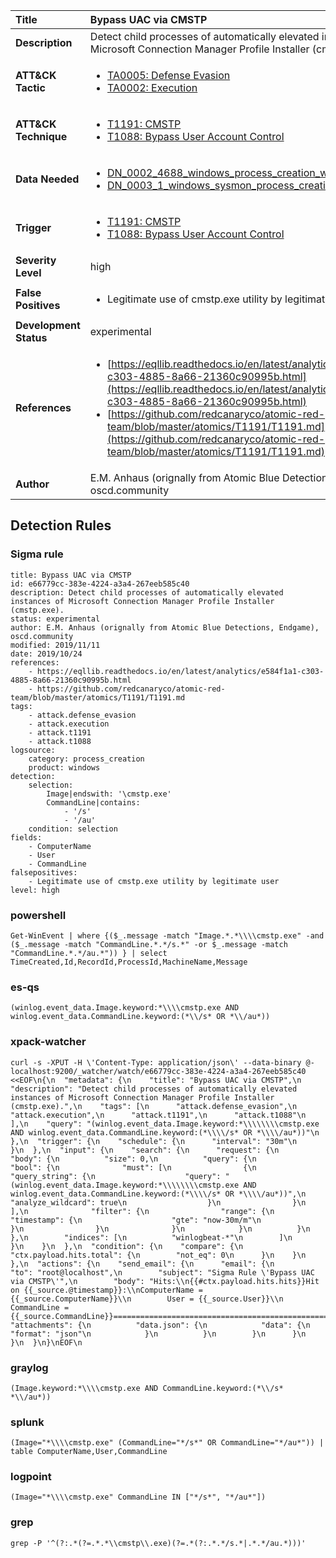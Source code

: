 | Title                    | Bypass UAC via CMSTP       |
|:-------------------------|:------------------|
| **Description**          | Detect child processes of automatically elevated instances of Microsoft Connection Manager Profile Installer (cmstp.exe). |
| **ATT&amp;CK Tactic**    |  <ul><li>[TA0005: Defense Evasion](https://attack.mitre.org/tactics/TA0005)</li><li>[TA0002: Execution](https://attack.mitre.org/tactics/TA0002)</li></ul>  |
| **ATT&amp;CK Technique** | <ul><li>[T1191: CMSTP](https://attack.mitre.org/techniques/T1191)</li><li>[T1088: Bypass User Account Control](https://attack.mitre.org/techniques/T1088)</li></ul>  |
| **Data Needed**          | <ul><li>[DN_0002_4688_windows_process_creation_with_commandline](../Data_Needed/DN_0002_4688_windows_process_creation_with_commandline.md)</li><li>[DN_0003_1_windows_sysmon_process_creation](../Data_Needed/DN_0003_1_windows_sysmon_process_creation.md)</li></ul>  |
| **Trigger**              | <ul><li>[T1191: CMSTP](../Triggers/T1191.md)</li><li>[T1088: Bypass User Account Control](../Triggers/T1088.md)</li></ul>  |
| **Severity Level**       | high |
| **False Positives**      | <ul><li>Legitimate use of cmstp.exe utility by legitimate user</li></ul>  |
| **Development Status**   | experimental |
| **References**           | <ul><li>[https://eqllib.readthedocs.io/en/latest/analytics/e584f1a1-c303-4885-8a66-21360c90995b.html](https://eqllib.readthedocs.io/en/latest/analytics/e584f1a1-c303-4885-8a66-21360c90995b.html)</li><li>[https://github.com/redcanaryco/atomic-red-team/blob/master/atomics/T1191/T1191.md](https://github.com/redcanaryco/atomic-red-team/blob/master/atomics/T1191/T1191.md)</li></ul>  |
| **Author**               | E.M. Anhaus (orignally from Atomic Blue Detections, Endgame), oscd.community |


## Detection Rules

### Sigma rule

```
title: Bypass UAC via CMSTP
id: e66779cc-383e-4224-a3a4-267eeb585c40
description: Detect child processes of automatically elevated instances of Microsoft Connection Manager Profile Installer (cmstp.exe).
status: experimental
author: E.M. Anhaus (orignally from Atomic Blue Detections, Endgame), oscd.community
modified: 2019/11/11
date: 2019/10/24
references:
    - https://eqllib.readthedocs.io/en/latest/analytics/e584f1a1-c303-4885-8a66-21360c90995b.html
    - https://github.com/redcanaryco/atomic-red-team/blob/master/atomics/T1191/T1191.md
tags:
    - attack.defense_evasion
    - attack.execution
    - attack.t1191
    - attack.t1088
logsource:
    category: process_creation
    product: windows
detection:
    selection:
        Image|endswith: '\cmstp.exe'
        CommandLine|contains: 
            - '/s'
            - '/au'
    condition: selection
fields:
    - ComputerName
    - User
    - CommandLine
falsepositives:
    - Legitimate use of cmstp.exe utility by legitimate user
level: high

```





### powershell
    
```
Get-WinEvent | where {($_.message -match "Image.*.*\\\\cmstp.exe" -and ($_.message -match "CommandLine.*.*/s.*" -or $_.message -match "CommandLine.*.*/au.*")) } | select TimeCreated,Id,RecordId,ProcessId,MachineName,Message
```


### es-qs
    
```
(winlog.event_data.Image.keyword:*\\\\cmstp.exe AND winlog.event_data.CommandLine.keyword:(*\\/s* OR *\\/au*))
```


### xpack-watcher
    
```
curl -s -XPUT -H \'Content-Type: application/json\' --data-binary @- localhost:9200/_watcher/watch/e66779cc-383e-4224-a3a4-267eeb585c40 <<EOF\n{\n  "metadata": {\n    "title": "Bypass UAC via CMSTP",\n    "description": "Detect child processes of automatically elevated instances of Microsoft Connection Manager Profile Installer (cmstp.exe).",\n    "tags": [\n      "attack.defense_evasion",\n      "attack.execution",\n      "attack.t1191",\n      "attack.t1088"\n    ],\n    "query": "(winlog.event_data.Image.keyword:*\\\\\\\\cmstp.exe AND winlog.event_data.CommandLine.keyword:(*\\\\/s* OR *\\\\/au*))"\n  },\n  "trigger": {\n    "schedule": {\n      "interval": "30m"\n    }\n  },\n  "input": {\n    "search": {\n      "request": {\n        "body": {\n          "size": 0,\n          "query": {\n            "bool": {\n              "must": [\n                {\n                  "query_string": {\n                    "query": "(winlog.event_data.Image.keyword:*\\\\\\\\cmstp.exe AND winlog.event_data.CommandLine.keyword:(*\\\\/s* OR *\\\\/au*))",\n                    "analyze_wildcard": true\n                  }\n                }\n              ],\n              "filter": {\n                "range": {\n                  "timestamp": {\n                    "gte": "now-30m/m"\n                  }\n                }\n              }\n            }\n          }\n        },\n        "indices": [\n          "winlogbeat-*"\n        ]\n      }\n    }\n  },\n  "condition": {\n    "compare": {\n      "ctx.payload.hits.total": {\n        "not_eq": 0\n      }\n    }\n  },\n  "actions": {\n    "send_email": {\n      "email": {\n        "to": "root@localhost",\n        "subject": "Sigma Rule \'Bypass UAC via CMSTP\'",\n        "body": "Hits:\\n{{#ctx.payload.hits.hits}}Hit on {{_source.@timestamp}}:\\nComputerName = {{_source.ComputerName}}\\n        User = {{_source.User}}\\n CommandLine = {{_source.CommandLine}}================================================================================\\n{{/ctx.payload.hits.hits}}",\n        "attachments": {\n          "data.json": {\n            "data": {\n              "format": "json"\n            }\n          }\n        }\n      }\n    }\n  }\n}\nEOF\n
```


### graylog
    
```
(Image.keyword:*\\\\cmstp.exe AND CommandLine.keyword:(*\\/s* *\\/au*))
```


### splunk
    
```
(Image="*\\\\cmstp.exe" (CommandLine="*/s*" OR CommandLine="*/au*")) | table ComputerName,User,CommandLine
```


### logpoint
    
```
(Image="*\\\\cmstp.exe" CommandLine IN ["*/s*", "*/au*"])
```


### grep
    
```
grep -P '^(?:.*(?=.*.*\\cmstp\\.exe)(?=.*(?:.*.*/s.*|.*.*/au.*)))'
```




